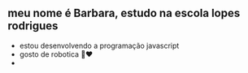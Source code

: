 ## meu nome é Barbara, estudo na escola lopes rodrigues
- estou desenvolvendo a programação javascript
- gosto de robotica 🤖❤️
- 
